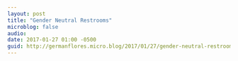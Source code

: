 ```yaml
---
layout: post
title: "Gender Neutral Restrooms"
microblog: false
audio: 
date: 2017-01-27 01:00 -0500
guid: http://germanflores.micro.blog/2017/01/27/gender-neutral-restrooms.html
---
```

<p><amp-img width="4032" height="3024" layout="responsive" src="/assets/images/2017-01-27-gender-neutral-restroom.jpg"></amp-img></p>
